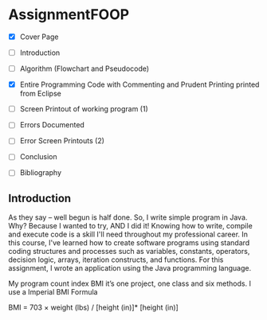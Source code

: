 # AssignmentFOOP



- [X] Cover Page

- [ ] Introduction

- [ ] Algorithm (Flowchart and Pseudocode)

- [X] Entire Programming Code with Commenting and Prudent Printing printed from Eclipse

- [ ] Screen Printout of working program (1)

- [ ] Errors Documented

- [ ] Error Screen Printouts (2) 

- [ ] Conclusion

- [ ] Bibliography

## Introduction

As they say – well begun is half done.  So, I write simple program in Java. Why? Because I wanted to try, AND I did it! Knowing how to write, compile and execute code is a skill I'll need throughout my professional career. In this course, I've learned how to create software programs using standard coding structures and processes such as variables, constants, operators, decision logic, arrays, iteration constructs, and functions. For this assignment, I wrote an application using the Java programming language. 

My program count index BMI it’s one project, one class and six methods. I use a Imperial BMI Formula 

BMI = 703 × weight (lbs) / [height (in)]* [height (in)] 